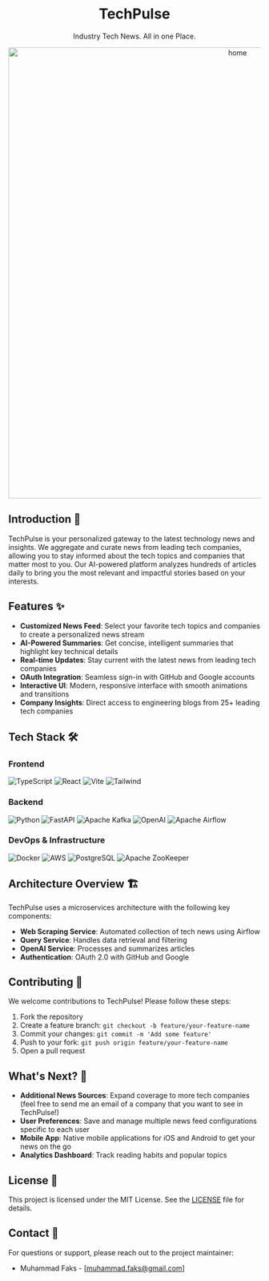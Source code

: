 <div align="center">
  
# TechPulse
Industry Tech News. All in one Place.

<img width="900" alt="home" src="https://github.com/user-attachments/assets/97df0cf4-5c9a-4e71-a636-a770fa7cc495" />

</div>

## Introduction 🚀
TechPulse is your personalized gateway to the latest technology news and insights. We aggregate and curate news from leading tech companies, allowing you to stay informed about the tech topics and companies that matter most to you. Our AI-powered platform analyzes hundreds of articles daily to bring you the most relevant and impactful stories based on your interests.

## Features ✨
- **Customized News Feed**: Select your favorite tech topics and companies to create a personalized news stream
- **AI-Powered Summaries**: Get concise, intelligent summaries that highlight key technical details
- **Real-time Updates**: Stay current with the latest news from leading tech companies
- **OAuth Integration**: Seamless sign-in with GitHub and Google accounts
- **Interactive UI**: Modern, responsive interface with smooth animations and transitions
- **Company Insights**: Direct access to engineering blogs from 25+ leading tech companies

## Tech Stack 🛠️

### Frontend
![TypeScript](https://img.shields.io/badge/TypeScript-007ACC?style=for-the-badge&logo=typescript&logoColor=white)
![React](https://img.shields.io/badge/React-20232A?style=for-the-badge&logo=react&logoColor=61DAFB)
![Vite](https://img.shields.io/badge/Vite-646CFF?style=for-the-badge&logo=vite&logoColor=white)
![Tailwind](https://img.shields.io/badge/Tailwind_CSS-38B2AC?style=for-the-badge&logo=tailwind-css&logoColor=white)

### Backend
![Python](https://img.shields.io/badge/Python-3776AB?style=for-the-badge&logo=python&logoColor=white)
![FastAPI](https://img.shields.io/badge/FastAPI-009688?style=for-the-badge&logo=fastapi&logoColor=white)
![Apache Kafka](https://img.shields.io/badge/Apache_Kafka-231F20?style=for-the-badge&logo=apache-kafka&logoColor=white)
![OpenAI](https://img.shields.io/badge/OpenAI-412991?style=for-the-badge&logo=openai&logoColor=white)
![Apache Airflow](https://img.shields.io/badge/Apache_Airflow-017CEE?style=for-the-badge&logo=apache-airflow&logoColor=white)

### DevOps & Infrastructure
![Docker](https://img.shields.io/badge/Docker-2496ED?style=for-the-badge&logo=docker&logoColor=white)
![AWS](https://img.shields.io/badge/AWS-232F3E?style=for-the-badge&logo=amazon-aws&logoColor=white)
![PostgreSQL](https://img.shields.io/badge/PostgreSQL-316192?style=for-the-badge&logo=postgresql&logoColor=white)
![Apache ZooKeeper](https://img.shields.io/badge/Apache_ZooKeeper-D22128?style=for-the-badge&logo=apache&logoColor=white)

## Architecture Overview 🏗️

TechPulse uses a microservices architecture with the following key components:

- **Web Scraping Service**: Automated collection of tech news using Airflow
- **Query Service**: Handles data retrieval and filtering
- **OpenAI Service**: Processes and summarizes articles
- **Authentication**: OAuth 2.0 with GitHub and Google

## Contributing 🤝

We welcome contributions to TechPulse! Please follow these steps:

1. Fork the repository
2. Create a feature branch: `git checkout -b feature/your-feature-name`
3. Commit your changes: `git commit -m 'Add some feature'`
4. Push to your fork: `git push origin feature/your-feature-name`
5. Open a pull request

## What's Next? 🚀

- **Additional News Sources**: Expand coverage to more tech companies (feel free to send me an email of a company that you want to see in TechPulse!)
- **User Preferences**: Save and manage multiple news feed configurations specific to each user
- **Mobile App**: Native mobile applications for iOS and Android to get your news on the go
- **Analytics Dashboard**: Track reading habits and popular topics 

## License 📜

This project is licensed under the MIT License. See the [LICENSE](LICENSE) file for details.

## Contact 📧

For questions or support, please reach out to the project maintainer:
- Muhammad Faks - [muhammad.faks@gmail.com]
